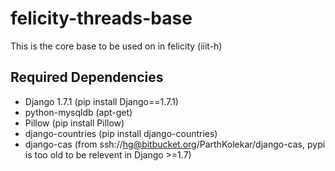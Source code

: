 felicity-threads-base
=====================

This is the core base to be used on in felicity (iiit-h)

Required Dependencies
---------------------
+ Django 1.7.1 (pip install Django==1.7.1)
+ python-mysqldb (apt-get)
+ Pillow (pip install Pillow)
+ django-countries (pip install django-countries)
+ django-cas (from ssh://hg@bitbucket.org/ParthKolekar/django-cas, pypi is too old to be relevent in Django >=1.7)
